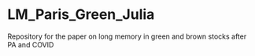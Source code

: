 # LM_Paris_Green_Julia
Repository for the paper on long memory in green and brown stocks after PA and COVID
